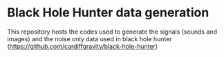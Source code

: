 # Black Hole Hunter data generation
This repository hosts the codes used to generate the signals (sounds and images) and the noise only data used in black hole hunter (https://github.com/cardiffgravity/black-hole-hunter)
